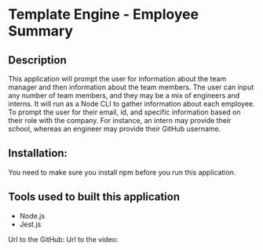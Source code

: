 # Template Engine - Employee Summary

## Description

This application will prompt the user for information about the team manager and then information about the team members. The user can input any number of team members, and they may be a mix of engineers and interns. It will run as a Node CLI to gather information about each employee. To prompt the user for their email, id, and specific information based on their role with the company. For instance, an intern may provide their school, whereas an engineer may provide their GitHub username.

## Installation:

You need to make sure you install npm before you run this application.

## Tools used to built this application

- Node.js
- Jest.js
  
Url to the GitHub:
Url to the video: 
